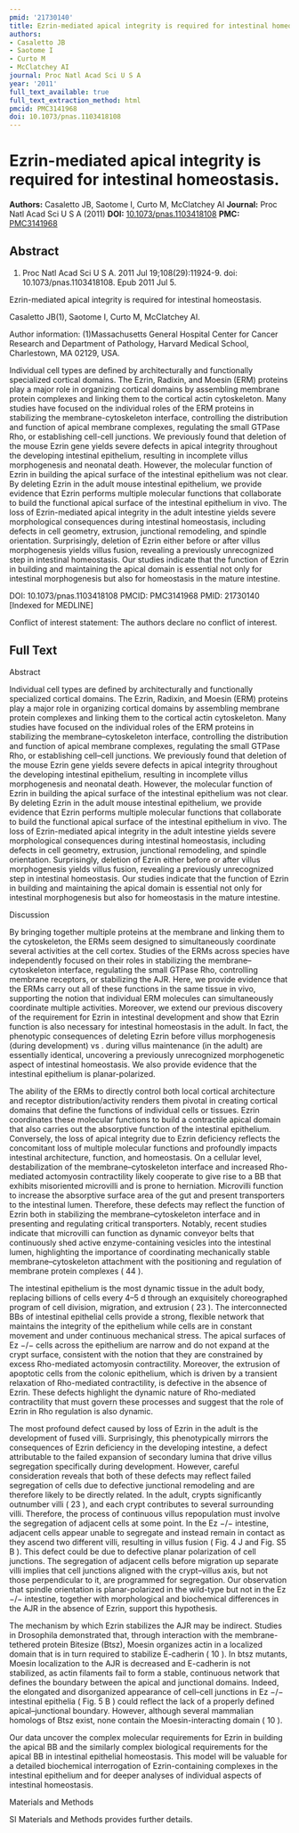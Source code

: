 ```yaml
---
pmid: '21730140'
title: Ezrin-mediated apical integrity is required for intestinal homeostasis.
authors:
- Casaletto JB
- Saotome I
- Curto M
- McClatchey AI
journal: Proc Natl Acad Sci U S A
year: '2011'
full_text_available: true
full_text_extraction_method: html
pmcid: PMC3141968
doi: 10.1073/pnas.1103418108
---
```


# Ezrin-mediated apical integrity is required for intestinal homeostasis.
**Authors:** Casaletto JB, Saotome I, Curto M, McClatchey AI
**Journal:** Proc Natl Acad Sci U S A (2011)
**DOI:** [10.1073/pnas.1103418108](https://doi.org/10.1073/pnas.1103418108)
**PMC:** [PMC3141968](https://www.ncbi.nlm.nih.gov/pmc/articles/PMC3141968/)

## Abstract

1. Proc Natl Acad Sci U S A. 2011 Jul 19;108(29):11924-9. doi: 
10.1073/pnas.1103418108. Epub 2011 Jul 5.

Ezrin-mediated apical integrity is required for intestinal homeostasis.

Casaletto JB(1), Saotome I, Curto M, McClatchey AI.

Author information:
(1)Massachusetts General Hospital Center for Cancer Research and Department of 
Pathology, Harvard Medical School, Charlestown, MA 02129, USA.

Individual cell types are defined by architecturally and functionally 
specialized cortical domains. The Ezrin, Radixin, and Moesin (ERM) proteins play 
a major role in organizing cortical domains by assembling membrane protein 
complexes and linking them to the cortical actin cytoskeleton. Many studies have 
focused on the individual roles of the ERM proteins in stabilizing the 
membrane-cytoskeleton interface, controlling the distribution and function of 
apical membrane complexes, regulating the small GTPase Rho, or establishing 
cell-cell junctions. We previously found that deletion of the mouse Ezrin gene 
yields severe defects in apical integrity throughout the developing intestinal 
epithelium, resulting in incomplete villus morphogenesis and neonatal death. 
However, the molecular function of Ezrin in building the apical surface of the 
intestinal epithelium was not clear. By deleting Ezrin in the adult mouse 
intestinal epithelium, we provide evidence that Ezrin performs multiple 
molecular functions that collaborate to build the functional apical surface of 
the intestinal epithelium in vivo. The loss of Ezrin-mediated apical integrity 
in the adult intestine yields severe morphological consequences during 
intestinal homeostasis, including defects in cell geometry, extrusion, 
junctional remodeling, and spindle orientation. Surprisingly, deletion of Ezrin 
either before or after villus morphogenesis yields villus fusion, revealing a 
previously unrecognized step in intestinal homeostasis. Our studies indicate 
that the function of Ezrin in building and maintaining the apical domain is 
essential not only for intestinal morphogenesis but also for homeostasis in the 
mature intestine.

DOI: 10.1073/pnas.1103418108
PMCID: PMC3141968
PMID: 21730140 [Indexed for MEDLINE]

Conflict of interest statement: The authors declare no conflict of interest.

## Full Text

Abstract

Individual cell types are defined by architecturally and functionally specialized cortical domains. The Ezrin, Radixin, and Moesin (ERM) proteins play a major role in organizing cortical domains by assembling membrane protein complexes and linking them to the cortical actin cytoskeleton. Many studies have focused on the individual roles of the ERM proteins in stabilizing the membrane–cytoskeleton interface, controlling the distribution and function of apical membrane complexes, regulating the small GTPase Rho, or establishing cell–cell junctions. We previously found that deletion of the mouse Ezrin gene yields severe defects in apical integrity throughout the developing intestinal epithelium, resulting in incomplete villus morphogenesis and neonatal death. However, the molecular function of Ezrin in building the apical surface of the intestinal epithelium was not clear. By deleting Ezrin in the adult mouse intestinal epithelium, we provide evidence that Ezrin performs multiple molecular functions that collaborate to build the functional apical surface of the intestinal epithelium in vivo. The loss of Ezrin-mediated apical integrity in the adult intestine yields severe morphological consequences during intestinal homeostasis, including defects in cell geometry, extrusion, junctional remodeling, and spindle orientation. Surprisingly, deletion of Ezrin either before or after villus morphogenesis yields villus fusion, revealing a previously unrecognized step in intestinal homeostasis. Our studies indicate that the function of Ezrin in building and maintaining the apical domain is essential not only for intestinal morphogenesis but also for homeostasis in the mature intestine.

Discussion

By bringing together multiple proteins at the membrane and linking them to the cytoskeleton, the ERMs seem designed to simultaneously coordinate several activities at the cell cortex. Studies of the ERMs across species have independently focused on their roles in stabilizing the membrane–cytoskeleton interface, regulating the small GTPase Rho, controlling membrane receptors, or stabilizing the AJR. Here, we provide evidence that the ERMs carry out all of these functions in the same tissue in vivo, supporting the notion that individual ERM molecules can simultaneously coordinate multiple activities. Moreover, we extend our previous discovery of the requirement for Ezrin in intestinal development and show that Ezrin function is also necessary for intestinal homeostasis in the adult. In fact, the phenotypic consequences of deleting Ezrin before villus morphogenesis (during development) vs . during villus maintenance (in the adult) are essentially identical, uncovering a previously unrecognized morphogenetic aspect of intestinal homeostasis. We also provide evidence that the intestinal epithelium is planar-polarized.

The ability of the ERMs to directly control both local cortical architecture and receptor distribution/activity renders them pivotal in creating cortical domains that define the functions of individual cells or tissues. Ezrin coordinates these molecular functions to build a contractile apical domain that also carries out the absorptive function of the intestinal epithelium. Conversely, the loss of apical integrity due to Ezrin deficiency reflects the concomitant loss of multiple molecular functions and profoundly impacts intestinal architecture, function, and homeostasis. On a cellular level, destabilization of the membrane–cytoskeleton interface and increased Rho-mediated actomyosin contractility likely cooperate to give rise to a BB that exhibits misoriented microvilli and is prone to herniation. Microvilli function to increase the absorptive surface area of the gut and present transporters to the intestinal lumen. Therefore, these defects may reflect the function of Ezrin both in stabilizing the membrane–cytoskeleton interface and in presenting and regulating critical transporters. Notably, recent studies indicate that microvilli can function as dynamic conveyor belts that continuously shed active enzyme-containing vesicles into the intestinal lumen, highlighting the importance of coordinating mechanically stable membrane–cytoskeleton attachment with the positioning and regulation of membrane protein complexes ( 44 ).

The intestinal epithelium is the most dynamic tissue in the adult body, replacing billions of cells every 4–5 d through an exquisitely choreographed program of cell division, migration, and extrusion ( 23 ). The interconnected BBs of intestinal epithelial cells provide a strong, flexible network that maintains the integrity of the epithelium while cells are in constant movement and under continuous mechanical stress. The apical surfaces of Ez −/− cells across the epithelium are narrow and do not expand at the crypt surface, consistent with the notion that they are constrained by excess Rho-mediated actomyosin contractility. Moreover, the extrusion of apoptotic cells from the colonic epithelium, which is driven by a transient relaxation of Rho-mediated contractility, is defective in the absence of Ezrin. These defects highlight the dynamic nature of Rho-mediated contractility that must govern these processes and suggest that the role of Ezrin in Rho regulation is also dynamic.

The most profound defect caused by loss of Ezrin in the adult is the development of fused villi. Surprisingly, this phenotypically mirrors the consequences of Ezrin deficiency in the developing intestine, a defect attributable to the failed expansion of secondary lumina that drive villus segregation specifically during development. However, careful consideration reveals that both of these defects may reflect failed segregation of cells due to defective junctional remodeling and are therefore likely to be directly related. In the adult, crypts significantly outnumber villi ( 23 ), and each crypt contributes to several surrounding villi. Therefore, the process of continuous villus repopulation must involve the segregation of adjacent cells at some point. In the Ez −/− intestine, adjacent cells appear unable to segregate and instead remain in contact as they ascend two different villi, resulting in villus fusion ( Fig. 4 J and Fig. S5 B ). This defect could be due to defective planar polarization of cell junctions. The segregation of adjacent cells before migration up separate villi implies that cell junctions aligned with the crypt–villus axis, but not those perpendicular to it, are programmed for segregation. Our observation that spindle orientation is planar-polarized in the wild-type but not in the Ez −/− intestine, together with morphological and biochemical differences in the AJR in the absence of Ezrin, support this hypothesis.

The mechanism by which Ezrin stabilizes the AJR may be indirect. Studies in Drosophila demonstrated that, through interaction with the membrane-tethered protein Bitesize (Btsz), Moesin organizes actin in a localized domain that is in turn required to stabilize E-cadherin ( 10 ). In btsz mutants, Moesin localization to the AJR is decreased and E-cadherin is not stabilized, as actin filaments fail to form a stable, continuous network that defines the boundary between the apical and junctional domains. Indeed, the elongated and disorganized appearance of cell–cell junctions in Ez −/− intestinal epithelia ( Fig. 5 B ) could reflect the lack of a properly defined apical–junctional boundary. However, although several mammalian homologs of Btsz exist, none contain the Moesin-interacting domain ( 10 ).

Our data uncover the complex molecular requirements for Ezrin in building the apical BB and the similarly complex biological requirements for the apical BB in intestinal epithelial homeostasis. This model will be valuable for a detailed biochemical interrogation of Ezrin-containing complexes in the intestinal epithelium and for deeper analyses of individual aspects of intestinal homeostasis.

Materials and Methods

SI Materials and Methods provides further details.
